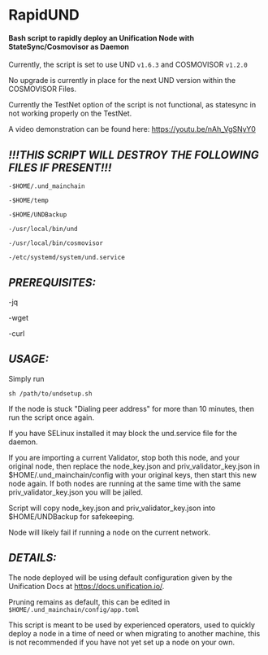 # RapidUND
#### Bash script to rapidly deploy an Unification Node with StateSync/Cosmovisor as Daemon

Currently, the script is set to use UND `v1.6.3` and COSMOVISOR `v1.2.0`

No upgrade is currently in place for the next UND version within the COSMOVISOR Files.

Currently the TestNet option of the script is not functional, as statesync in not working properly on the TestNet.

A video demonstration can be found here:
https://youtu.be/nAh_VgSNyY0

## *!!!THIS SCRIPT WILL DESTROY THE FOLLOWING FILES IF PRESENT!!!*
```
-$HOME/.und_mainchain

-$HOME/temp

-$HOME/UNDBackup

-/usr/local/bin/und

-/usr/local/bin/cosmovisor

-/etc/systemd/system/und.service
```


## *PREREQUISITES:*

-jq

-wget

-curl


## *USAGE:*

Simply run 
```
sh /path/to/undsetup.sh
```

If the node is stuck "Dialing peer address" for more than 10 minutes, then run the script once again.

If you have SELinux installed it may block the und.service file for the daemon.

If you are importing a current Validator, stop both this node, and your original node, then replace the node_key.json and priv_validator_key.json in $HOME/.und_mainchain/config with your original keys, then start this new node again. If both nodes are running at the same time with the same priv_validator_key.json you will be jailed.

Script will copy node_key.json and priv_validator_key.json into $HOME/UNDBackup for safekeeping.

Node will likely fail if running a node on the current network.

## *DETAILS:*

The node deployed will be using default configuration given by the Unification Docs at https://docs.unification.io/.

Pruning remains as default, this can be edited in `$HOME/.und_mainchain/config/app.toml`

This script is meant to be used by experienced operators, used to quickly deploy a node in a time of need or when migrating to another machine, this is not recommended if you have not yet set up a node on your own.



